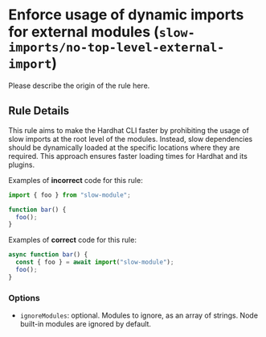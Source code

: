 # Enforce usage of dynamic imports for external modules (`slow-imports/no-top-level-external-import`)

<!-- end auto-generated rule header -->

Please describe the origin of the rule here.

## Rule Details

This rule aims to make the Hardhat CLI faster by prohibiting the usage of slow imports at the root level of the modules. Instead, slow dependencies should be dynamically loaded at the specific locations where they are required. This approach ensures faster loading times for Hardhat and its plugins.

Examples of **incorrect** code for this rule:

```js
import { foo } from "slow-module";

function bar() {
  foo();
}
```

Examples of **correct** code for this rule:

```js
async function bar() {
  const { foo } = await import("slow-module");
  foo();
}
```

### Options

- `ignoreModules`: optional. Modules to ignore, as an array of strings. Node built-in modules are ignored by default.
